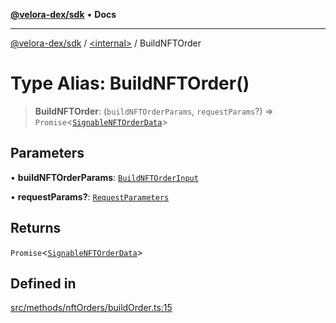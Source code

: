 [**@velora-dex/sdk**](../../README.md) • **Docs**

***

[@velora-dex/sdk](../../globals.md) / [\<internal\>](../README.md) / BuildNFTOrder

# Type Alias: BuildNFTOrder()

> **BuildNFTOrder**: (`buildNFTOrderParams`, `requestParams`?) => `Promise`\<[`SignableNFTOrderData`](../../type-aliases/SignableNFTOrderData.md)\>

## Parameters

• **buildNFTOrderParams**: [`BuildNFTOrderInput`](../../type-aliases/BuildNFTOrderInput.md)

• **requestParams?**: [`RequestParameters`](RequestParameters.md)

## Returns

`Promise`\<[`SignableNFTOrderData`](../../type-aliases/SignableNFTOrderData.md)\>

## Defined in

[src/methods/nftOrders/buildOrder.ts:15](https://github.com/paraswap/paraswap-sdk/blob/master/src/methods/nftOrders/buildOrder.ts#L15)

